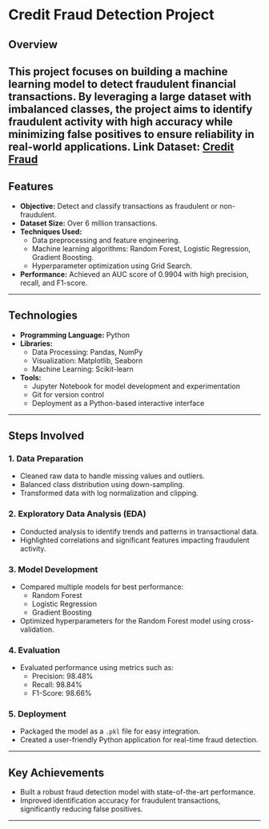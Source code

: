 # **Credit Fraud Detection Project**

## **Overview**
This project focuses on building a machine learning model to detect fraudulent financial transactions. By leveraging a large dataset with imbalanced classes, the project aims to identify fraudulent activity with high accuracy while minimizing false positives to ensure reliability in real-world applications.
Link Dataset: [Credit Fraud](https://www.kaggle.com/datasets/rupakroy/online-payments-fraud-detection-dataset)
---

## **Features**
- **Objective:** Detect and classify transactions as fraudulent or non-fraudulent.
- **Dataset Size:** Over 6 million transactions.
- **Techniques Used:**
  - Data preprocessing and feature engineering.
  - Machine learning algorithms: Random Forest, Logistic Regression, Gradient Boosting.
  - Hyperparameter optimization using Grid Search.
- **Performance:** Achieved an AUC score of 0.9904 with high precision, recall, and F1-score.

---

## **Technologies**
- **Programming Language:** Python
- **Libraries:**
  - Data Processing: Pandas, NumPy
  - Visualization: Matplotlib, Seaborn
  - Machine Learning: Scikit-learn
- **Tools:**
  - Jupyter Notebook for model development and experimentation
  - Git for version control
  - Deployment as a Python-based interactive interface

---

## **Steps Involved**

### **1. Data Preparation**
- Cleaned raw data to handle missing values and outliers.
- Balanced class distribution using down-sampling.
- Transformed data with log normalization and clipping.

### **2. Exploratory Data Analysis (EDA)**
- Conducted analysis to identify trends and patterns in transactional data.
- Highlighted correlations and significant features impacting fraudulent activity.

### **3. Model Development**
- Compared multiple models for best performance:
  - Random Forest
  - Logistic Regression
  - Gradient Boosting
- Optimized hyperparameters for the Random Forest model using cross-validation.

### **4. Evaluation**
- Evaluated performance using metrics such as:
  - Precision: 98.48%
  - Recall: 98.84%
  - F1-Score: 98.66%

### **5. Deployment**
- Packaged the model as a `.pkl` file for easy integration.
- Created a user-friendly Python application for real-time fraud detection.

---

## **Key Achievements**
- Built a robust fraud detection model with state-of-the-art performance.
- Improved identification accuracy for fraudulent transactions, significantly reducing false positives.

---

